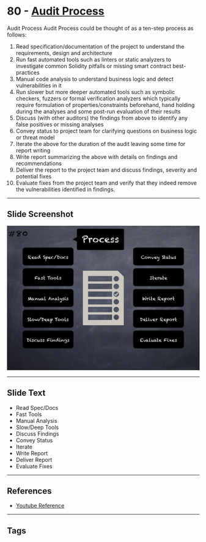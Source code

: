 
# 80 - [Audit Process](./Audit%20Process.md)

Audit Process Audit Process could be thought of as a ten-step process as follows:


1.  Read specification/documentation of the project to understand the requirements, design and architecture
2.  Run fast automated tools such as linters or static analyzers to investigate common Solidity pitfalls or missing smart contract best-practices 
3.  Manual code analysis to understand business logic and detect vulnerabilities in it
4.  Run slower but more deeper automated tools such as symbolic checkers, fuzzers or formal verification analyzers which typically require formulation of properties/constraints beforehand, hand holding during the analyses and some post-run evaluation of their results
5.  Discuss (with other auditors) the findings from above to identify any false positives or missing analyses
6.  Convey status to project team for clarifying questions on business logic or threat model
7.  Iterate the above for the duration of the audit leaving some time for report writing
8.  Write report summarizing the above with details on findings and recommendations
9.  Deliver the report to the project team and discuss findings, severity and potential fixes
10.  Evaluate fixes from the project team and verify that they indeed remove the vulnerabilities identified in findings.


___
## Slide Screenshot
![080.png](../../images/6.Audit%20Techniques%20and%20Tools%20101/080.png)
___
## Slide Text
- Read Spec/Docs
- Fast Tools
- Manual Analysis
- Slow/Deep Tools
- Discuss Findings
- Convey Status
- Iterate
- Write Report
- Deliver Report
- Evaluate Fixes
___
## References
- [Youtube Reference](https://youtu.be/jZ81ebDJVe0?t=1332)
___
## Tags

